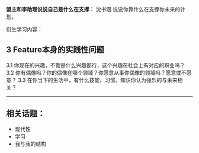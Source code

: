 **盟主和李助理说说自己是什么在支撑：**
沈书涵 说说你靠什么在支撑你未来的计划。



衍生学习内容：



## 3 Feature本身的实践性问题

3.1 你现在的兴趣，不管是什么兴趣都行，这个兴趣在社会上有对应的职业吗？
3.2 你有偶像吗？你的偶像在哪个领域？你愿意从事你偶像的领域吗？愿意或不愿意？
3.3 在你当下的生活中，有什么技能、习惯、知识你认为强烈的与未来相关？

* * *

## 相关话题：

* 现代性
* 学习
* 我与我的结构


